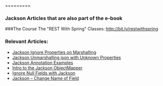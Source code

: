 =========
### Jackson Articles that are also part of the e-book

###The Course
The "REST With Spring" Classes: http://bit.ly/restwithspring

### Relevant Articles: 
- [Jackson Ignore Properties on Marshalling](http://www.baeldung.com/jackson-ignore-properties-on-serialization)
- [Jackson Unmarshalling json with Unknown Properties](http://www.baeldung.com/jackson-deserialize-json-unknown-properties)
- [Jackson Annotation Examples](http://www.baeldung.com/jackson-annotations)
- [Intro to the Jackson ObjectMapper](http://www.baeldung.com/jackson-object-mapper-tutorial)
- [Ignore Null Fields with Jackson](http://www.baeldung.com/jackson-ignore-null-fields)
- [Jackson – Change Name of Field](http://www.baeldung.com/jackson-name-of-property)
